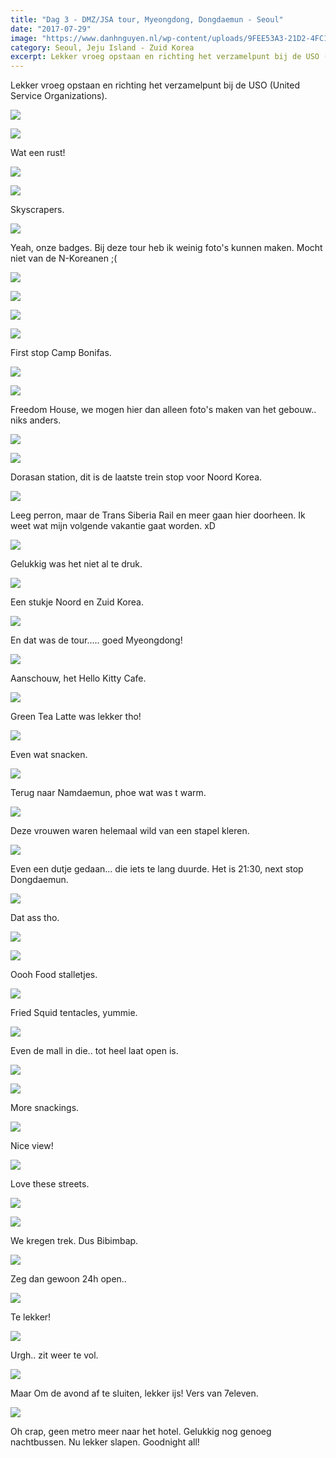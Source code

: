 ```yaml
---
title: "Dag 3 - DMZ/JSA tour, Myeongdong, Dongdaemun - Seoul"
date: "2017-07-29"
image: "https://www.danhnguyen.nl/wp-content/uploads/9FEE53A3-21D2-4FC1-A58D-9EA02E6A44EE.jpg"
category: Seoul, Jeju Island - Zuid Korea
excerpt: Lekker vroeg opstaan en richting het verzamelpunt bij de USO (United Service Organizations)...
---
```


Lekker vroeg opstaan en richting het verzamelpunt bij de USO (United Service Organizations).

![](https://www.danhnguyen.nl/wp-content/uploads/152911C4-233A-4CB7-9CBA-09A2B38316F6-700x394.jpg)

![](https://www.danhnguyen.nl/wp-content/uploads/0B5287FB-4451-4824-A0C9-2CF5E0EE1993-700x394.jpg)

Wat een rust!

![](https://www.danhnguyen.nl/wp-content/uploads/D4D34945-591D-44FA-B254-9EA7BB8C7373-700x394.jpg)


![](https://www.danhnguyen.nl/wp-content/uploads/9956AEC4-A7AC-41D9-AFDC-8DECB5062B50-700x394.jpg)

Skyscrapers.

![](https://www.danhnguyen.nl/wp-content/uploads/A9001C99-8C1A-45E9-B924-0A2B4F0F7DE6-700x394.jpg)

Yeah, onze badges. Bij deze tour heb ik weinig foto's kunnen maken. Mocht niet van de N-Koreanen ;(

![](https://www.danhnguyen.nl/wp-content/uploads/0C00B45A-6B91-4A40-AAA0-8DE7BFBA9CC7-700x394.jpg)

![](https://www.danhnguyen.nl/wp-content/uploads/9F958137-4ADD-47D3-8B56-15449CFF2A4E-700x394.jpg)

![](https://www.danhnguyen.nl/wp-content/uploads/8B71CCD3-551B-43F6-943E-E1C844961EF4-700x394.jpg)

![](https://www.danhnguyen.nl/wp-content/uploads/9FEE53A3-21D2-4FC1-A58D-9EA02E6A44EE-700x394.jpg)

First stop Camp Bonifas.

![](https://www.danhnguyen.nl/wp-content/uploads/CC8D4DD5-D227-491D-86D2-8A9F8E79A684-700x394.jpg)

![](https://www.danhnguyen.nl/wp-content/uploads/FF97C182-5B79-48AC-BF35-A78C78CE9486-700x394.jpg)

Freedom House, we mogen hier dan alleen foto's maken van het gebouw.. niks anders.

![](https://www.danhnguyen.nl/wp-content/uploads/12BDCB5E-F530-4D3D-A879-22698B280D72-700x394.jpg)


![](https://www.danhnguyen.nl/wp-content/uploads/C733E67C-533D-41BB-ABDE-0EF8005B1573-700x394.jpg)

Dorasan station, dit is de laatste trein stop voor Noord Korea.

![](https://www.danhnguyen.nl/wp-content/uploads/37BDC69B-A9BD-43D9-B821-9A36FC0C5D1D-700x394.jpg)

Leeg perron, maar de Trans Siberia Rail en meer gaan hier doorheen. Ik weet wat mijn volgende vakantie gaat worden. xD

![](https://www.danhnguyen.nl/wp-content/uploads/727DF0CB-8B0A-4DDF-9A64-37139FA65237-700x394.jpg)

Gelukkig was het niet al te druk.

![](https://www.danhnguyen.nl/wp-content/uploads/E389A2CF-4F69-41AB-B07B-6A4EE2F6E372-700x394.jpg)

Een stukje Noord en Zuid Korea.

![](https://www.danhnguyen.nl/wp-content/uploads/676B29E1-DEB3-4317-8ED5-0750BBB3EBC4-700x394.jpg)

En dat was de tour..... goed Myeongdong!

![](https://www.danhnguyen.nl/wp-content/uploads/973B7C5F-33D8-4D8B-9120-A65A8029F8B5-700x394.jpg)

Aanschouw, het Hello Kitty Cafe.

![](https://www.danhnguyen.nl/wp-content/uploads/E37527B4-322F-459A-937F-1540BB1E4B65-700x394.jpg)

Green Tea Latte was lekker tho!

![](https://www.danhnguyen.nl/wp-content/uploads/0CA531A2-E1B5-408C-A1DC-21972014B630-700x394.jpg)

Even wat snacken.

![](https://www.danhnguyen.nl/wp-content/uploads/C8EFCEC6-E7A4-4378-9AC5-1BBD7D705D2B-700x394.jpg)

Terug naar Namdaemun, phoe wat was t warm.

![](https://www.danhnguyen.nl/wp-content/uploads/E1D6B927-1745-4FC3-A4CA-AAA4E40989DF-700x394.jpg)

Deze vrouwen waren helemaal wild van een stapel kleren.

![](https://www.danhnguyen.nl/wp-content/uploads/C11A4FFF-CAA1-4B46-8445-6359F5557324-700x394.jpg)

Even een dutje gedaan... die iets te lang duurde. Het is 21:30, next stop Dongdaemun.

![](https://www.danhnguyen.nl/wp-content/uploads/659214F9-3BD5-4BB9-B689-9FA998532F4F-700x1244.jpg)

Dat ass tho.

![](https://www.danhnguyen.nl/wp-content/uploads/6E8FC451-5AE7-47CA-841C-EB405807E3AF-700x394.jpg)

![](https://www.danhnguyen.nl/wp-content/uploads/1A9D8426-94FA-4A0F-801B-B1C6AA77993E-700x394.jpg)

Oooh Food stalletjes.

![](https://www.danhnguyen.nl/wp-content/uploads/89F54319-D7E0-47DA-B2D3-3C93381CFBB1-700x394.jpg)

Fried Squid tentacles, yummie.

![](https://www.danhnguyen.nl/wp-content/uploads/3684FD16-11FA-4261-A104-08C7A29095F7-e1502704313823-700x625.jpg)

Even de mall in die.. tot heel laat open is.

![](https://www.danhnguyen.nl/wp-content/uploads/DD779AB4-A0B6-48DC-9D9F-9AF82986F4BC-700x394.jpg)

![](https://www.danhnguyen.nl/wp-content/uploads/5682E39D-1E24-4BC4-912E-327FCF534933-700x394.jpg)

More snackings.

![](https://www.danhnguyen.nl/wp-content/uploads/F8A97263-CFDB-4C84-8772-343067FB723F-700x394.jpg)

Nice view!

![](https://www.danhnguyen.nl/wp-content/uploads/28FB25D7-590A-4495-9B35-8FD9D4FB1909-700x394.jpg)

Love these streets.

![](https://www.danhnguyen.nl/wp-content/uploads/87E8D989-6AEF-45A3-976B-9736B63515F1-700x394.jpg)


![](https://www.danhnguyen.nl/wp-content/uploads/601BD319-C37A-4899-87F2-2B843C824AAF-700x394.jpg)

We kregen trek. Dus Bibimbap.

![](https://www.danhnguyen.nl/wp-content/uploads/28E50B16-8DE8-4347-9928-1D66BCC0E87B-700x394.jpg)

Zeg dan gewoon 24h open..

![](https://www.danhnguyen.nl/wp-content/uploads/D2DD897E-1392-4C83-8DE1-3D02743B056D-700x394.jpg)

Te lekker!

![](https://www.danhnguyen.nl/wp-content/uploads/917691D9-E51C-4135-9936-DA6FE26F388C-700x394.jpg)

Urgh.. zit weer te vol.

![](https://www.danhnguyen.nl/wp-content/uploads/DCCA271D-564B-4A3B-B934-1622A8FEFC25-700x394.jpg)

Maar Om de avond af te sluiten, lekker ijs! Vers van 7eleven.

![](https://www.danhnguyen.nl/wp-content/uploads/787704D0-BB80-4B26-9083-0114C74EA820-700x394.jpg)

Oh crap, geen metro meer naar het hotel. Gelukkig nog genoeg nachtbussen.
Nu lekker slapen. Goodnight all!
